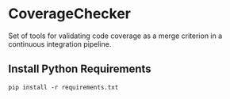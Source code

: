 # CoverageChecker
Set of tools for validating code coverage as a merge criterion in a continuous integration pipeline.

## Install Python Requirements
`pip install -r requirements.txt`
